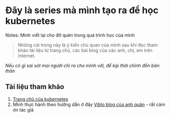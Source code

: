 # Đây là series mà mình tạo ra để học kubernetes

Notes: Mình viết lại cho đỡ quên trong quá trình học của mình

> Những cái trong này là ý kiến chủ quan của mình sau khi đọc tham khảo tài liệu từ trang chủ, các bài blog của các anh, chị, em trên internet.

_Nếu có gì sai sót mọi người chỉ ra cho mình với, để kịp thời chỉnh đốn bản thân_

## Tài liệu tham khảo

1. [Trang chủ của kubernetes](https://kubernetes.io/docs/concepts/overview/what-is-kubernetes/)
2. Mình thực hành theo hướng dẫn ở đây [Viblo blog của anh quân](https://viblo.asia/p/kubernetes-series-bai-1-kubernetes-la-gi-ORNZqnDql0n) - rất cảm ơn tác giả
